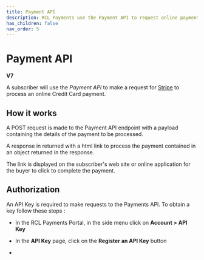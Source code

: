 ```yaml
---
title: Payment API
description: RCL Payments use the Payment API to request online payment processing from stripe
has_children: false
nav_order: 5
---
```


# Payment API
**V7**

A subscriber will use the *Payment API* to make a request for [Stripe](https://stripe.com) to process an online Credit Card payment.

## How it works

A POST request is made to the Payment API endpoint with a payload containing the details of the payment to be processed. 

A response in returned with a html link to process the payment contained in an object returned in the response.

The link is displayed on the subscriber's web site or online application for the buyer to click to complete the payment.

## Authorization

An API Key is required to make requests to the Payments API. To obtain a key follow these steps :

- In the RCL Payments Portal, in the side menu click on **Account > API Key**

- In the **API Key** page, click on the **Register an API Key** button

- 